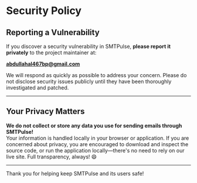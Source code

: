 # Security Policy

## Reporting a Vulnerability

If you discover a security vulnerability in SMTPulse, **please report it privately** to the project maintainer at:

**abdullahal467bp@gmail.com**

We will respond as quickly as possible to address your concern. Please do not disclose security issues publicly until they have been thoroughly investigated and patched.

---

## Your Privacy Matters

**We do not collect or store any data you use for sending emails through SMTPulse!**  
Your information is handled locally in your browser or application. If you are concerned about privacy, you are encouraged to download and inspect the source code, or run the application locally—there's no need to rely on our live site. Full transparency, always! 😄

---

Thank you for helping keep SMTPulse and its users safe!
